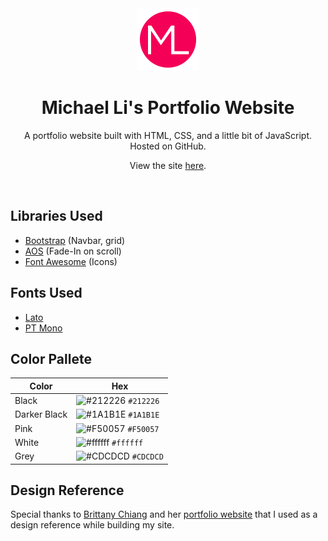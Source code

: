 <div align="center">
  <img alt="Logo" src="./assets/images/logo.png" width="100" />
</div>
<h1 align="center">
  Michael Li's Portfolio Website
</h1>
<p align="center">
  A portfolio website built with HTML, CSS, and a little bit of JavaScript. Hosted on GitHub.
</p>
<p align="center">
  View the site <a href="https://michaelli-96.github.io/Portfolio/" target="_blank" rel="nofollow noopener noreferrer">here</a>.
</p>
<br />

## Libraries Used
* [Bootstrap](https://getbootstrap.com/) (Navbar, grid)
* [AOS](http://michalsnik.github.io/aos/) (Fade-In on scroll)
* [Font Awesome](https://fontawesome.com/) (Icons)

## Fonts Used
* [Lato](https://fonts.google.com/specimen/Lato)
* [PT Mono](https://fonts.google.com/specimen/PT+Mono)

## Color Pallete

| Color          | Hex                                                                |
| -------------- | ------------------------------------------------------------------ |
| Black          | ![#212226](https://via.placeholder.com/10/212226?text=+) `#212226` |
| Darker Black   | ![#1A1B1E](https://via.placeholder.com/10/1A1B1E?text=+) `#1A1B1E` |
| Pink           | ![#F50057](https://via.placeholder.com/10/F50057?text=+) `#F50057` |
| White          | ![#ffffff](https://via.placeholder.com/10/ffffff?text=+) `#ffffff` |
| Grey           | ![#CDCDCD](https://via.placeholder.com/10/CDCDCD?text=+) `#CDCDCD` |

## Design Reference
Special thanks to [Brittany Chiang](https://github.com/bchiang7) and her [portfolio website](https://brittanychiang.com/) that I used as a design reference while building my site.
